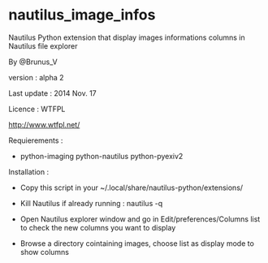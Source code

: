 nautilus_image_infos
=====================

Nautilus Python extension that display images informations columns in Nautilus file explorer

By @Brunus_V

version : alpha 2

Last update : 2014 Nov. 17

Licence :  WTFPL

http://www.wtfpl.net/

Requierements :

- python-imaging python-nautilus python-pyexiv2

Installation :

- Copy this script in your ~/.local/share/nautilus-python/extensions/

- Kill Nautilus if already running : nautilus -q

- Open Nautilus explorer window and go in Edit/preferences/Columns list to check the new columns you want to display

- Browse a directory cointaining images, choose list as display mode to show columns
